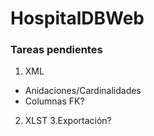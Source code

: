 # HospitalDBWeb

### Tareas pendientes

1. XML
+ Anidaciones/Cardinalidades
+ Columnas FK?

2. XLST
3.Exportación?
